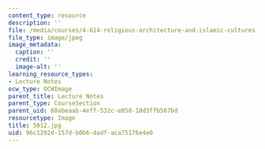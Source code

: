 ```yaml
---
content_type: resource
description: ''
file: /media/courses/4-614-religious-architecture-and-islamic-cultures-fall-2002/96c1292d157db0b6dadfaca75176e4e0_5012.jpg
file_type: image/jpeg
image_metadata:
  caption: ''
  credit: ''
  image-alt: ''
learning_resource_types:
- Lecture Notes
ocw_type: OCWImage
parent_title: Lecture Notes
parent_type: CourseSection
parent_uid: 68abeaab-4eff-532c-e858-18d3ffb567bd
resourcetype: Image
title: 5012.jpg
uid: 96c1292d-157d-b0b6-dadf-aca75176e4e0
---
```

